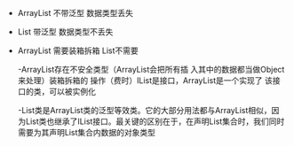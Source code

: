 - ArrayList 不带泛型 数据类型丢失
- List 带泛型 数据类型不丢失
- ArrayList 需要装箱拆箱 List不需要
  
  -ArrayList存在不安全类型（ArrayList会把所有插 ⼊其中的数据都当做Object来处理）装箱拆箱的 操作（费时）IList是接⼝，ArrayList是⼀个实现了 该接⼝的类，可以被实例化
  
  -List类是ArrayList类的泛型等效类。它的大部分用法都与ArrayList相似，因为List类也继承了IList接口。最关键的区别在于，在声明List集合时，我们同时需要为其声明List集合内数据的对象类型
